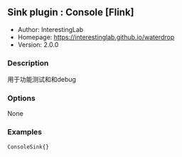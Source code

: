 ## Sink plugin : Console [Flink]

* Author: InterestingLab
* Homepage: https://interestinglab.github.io/waterdrop
* Version: 2.0.0

### Description
用于功能测试和和debug

### Options
None

### Examples

```
ConsoleSink{}
```